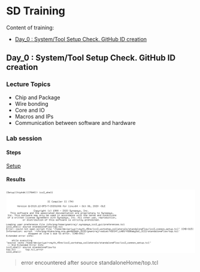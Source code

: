 # SD Training 
Content of training:
- [Day_0 : System/Tool Setup Check. GitHub ID creation](https://github.com/YishenKuma/sd_training/edit/main/readme.md#day_0--systemtool-setup-check-github-id-creation)

## **Day_0 : System/Tool Setup Check. GitHub ID creation** 
### Lecture Topics
* Chip and Package
* Wire bonding
* Core and IO
* Macros and IPs
* Communication between software and hardware

### Lab session

#### Steps

[Setup](scripts/github_lab0.txt)

#### Results

<!---
![](day0.JPG) 
--->
<img src="day0.JPG" width="850">

> error encountered after source standaloneHome/top.tcl
